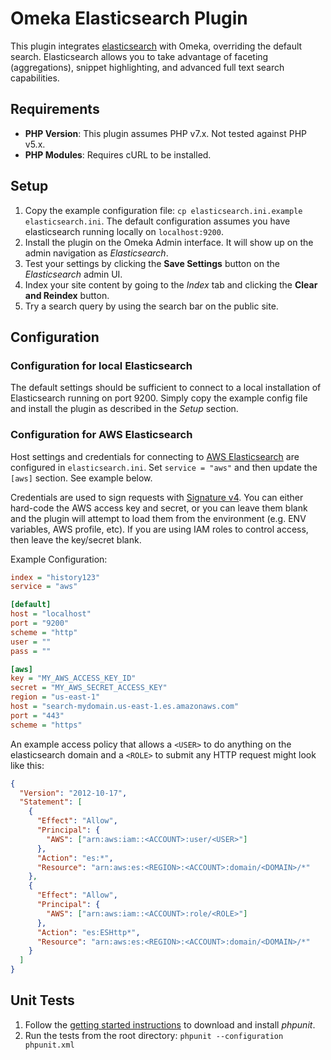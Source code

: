 # Omeka Elasticsearch Plugin

This plugin integrates [elasticsearch](https://www.elastic.co/products/elasticsearch) with Omeka, overriding the default search. Elasticsearch allows you to take advantage of faceting (aggregations), snippet highlighting, and  advanced full text search capabilities.

## Requirements

- **PHP Version**: This plugin assumes PHP v7.x. Not tested against PHP v5.x. 
- **PHP Modules**: Requires cURL to be installed.

## Setup

1. Copy the example configuration file: `cp elasticsearch.ini.example elasticsearch.ini`. The default configuration assumes you have elasticsearch running locally on `localhost:9200`.
2. Install the plugin on the Omeka Admin interface. It will show up on the admin navigation as _Elasticsearch_. 
3. Test your settings by clicking the **Save Settings** button on the _Elasticsearch_ admin UI.
4. Index your site content by going to the _Index_ tab and clicking the **Clear and Reindex** button.
4. Try a search query by using the search bar on the public site. 

## Configuration

### Configuration for local Elasticsearch

The default settings should be sufficient to connect to a local installation of Elasticsearch running on port 9200. Simply copy the example config file and install the plugin as described in the _Setup_ section. 

### Configuration for AWS Elasticsearch

Host settings and credentials for connecting to [AWS Elasticsearch](https://aws.amazon.com/elasticsearch-service/) are configured in `elasticsearch.ini`. Set `service = "aws"` and then update the `[aws]` section. See example below.

Credentials are used to sign requests with [Signature v4](http://docs.aws.amazon.com/general/latest/gr/signature-version-4.html). You can either hard-code the AWS access key and secret, or you can leave them blank and the plugin will attempt to load them from the environment (e.g. ENV variables, AWS profile, etc). If you are using IAM roles to control access, then  leave the key/secret blank.

Example Configuration:

```ini
index = "history123"
service = "aws"

[default]
host = "localhost"
port = "9200"
scheme = "http"
user = ""
pass = ""

[aws]
key = "MY_AWS_ACCESS_KEY_ID"
secret = "MY_AWS_SECRET_ACCESS_KEY"
region = "us-east-1"
host = "search-mydomain.us-east-1.es.amazonaws.com"
port = "443"
scheme = "https"
```

An example access policy that allows a `<USER>` to do anything on the elasticsearch domain and a `<ROLE>` to submit any HTTP request might look like this:

```json
{
  "Version": "2012-10-17",
  "Statement": [
    {
      "Effect": "Allow",
      "Principal": {
        "AWS": ["arn:aws:iam::<ACCOUNT>:user/<USER>"]
      },
      "Action": "es:*",
      "Resource": "arn:aws:es:<REGION>:<ACCOUNT>:domain/<DOMAIN>/*"
    },
    {
      "Effect": "Allow",
      "Principal": {
        "AWS": ["arn:aws:iam::<ACCOUNT>:role/<ROLE>"]
      },
      "Action": "es:ESHttp*",
      "Resource": "arn:aws:es:<REGION>:<ACCOUNT>:domain/<DOMAIN>/*"
    }
  ]
}
```

## Unit Tests

1. Follow the [getting started instructions](https://phpunit.de/getting-started.html) to download and install _phpunit_. 
2. Run the tests from the root directory: `phpunit --configuration phpunit.xml` 
